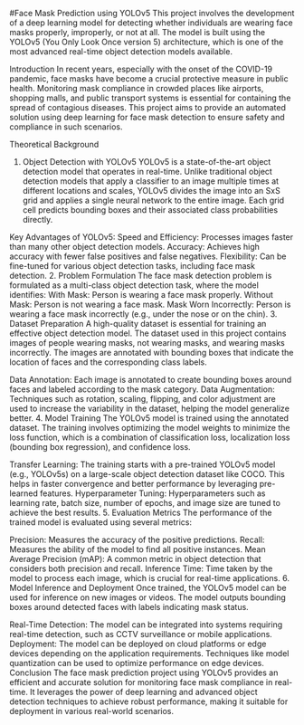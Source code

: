 #Face Mask Prediction using YOLOv5
This project involves the development of a deep learning model for detecting whether individuals are wearing face masks properly, improperly, or not at all. The model is built using the YOLOv5 (You Only Look Once version 5) architecture, which is one of the most advanced real-time object detection models available.

Introduction
In recent years, especially with the onset of the COVID-19 pandemic, face masks have become a crucial protective measure in public health. Monitoring mask compliance in crowded places like airports, shopping malls, and public transport systems is essential for containing the spread of contagious diseases. This project aims to provide an automated solution using deep learning for face mask detection to ensure safety and compliance in such scenarios.

Theoretical Background
1. Object Detection with YOLOv5
YOLOv5 is a state-of-the-art object detection model that operates in real-time. Unlike traditional object detection models that apply a classifier to an image multiple times at different locations and scales, YOLOv5 divides the image into an SxS grid and applies a single neural network to the entire image. Each grid cell predicts bounding boxes and their associated class probabilities directly.

Key Advantages of YOLOv5:
Speed and Efficiency: Processes images faster than many other object detection models.
Accuracy: Achieves high accuracy with fewer false positives and false negatives.
Flexibility: Can be fine-tuned for various object detection tasks, including face mask detection.
2. Problem Formulation The face mask detection problem is formulated as a multi-class object detection task, where the model identifies:
With Mask: Person is wearing a face mask properly.
Without Mask: Person is not wearing a face mask.
Mask Worn Incorrectly: Person is wearing a face mask incorrectly (e.g., under the nose or on the chin).
3. Dataset Preparation
A high-quality dataset is essential for training an effective object detection model. The dataset used in this project contains images of people wearing masks, not wearing masks, and wearing masks incorrectly. The images are annotated with bounding boxes that indicate the location of faces and the corresponding class labels.

Data Annotation: Each image is annotated to create bounding boxes around faces and labeled according to the mask category.
Data Augmentation: Techniques such as rotation, scaling, flipping, and color adjustment are used to increase the variability in the dataset, helping the model generalize better.
4. Model Training
The YOLOv5 model is trained using the annotated dataset. The training involves optimizing the model weights to minimize the loss function, which is a combination of classification loss, localization loss (bounding box regression), and confidence loss.

Transfer Learning: The training starts with a pre-trained YOLOv5 model (e.g., YOLOv5s) on a large-scale object detection dataset like COCO. This helps in faster convergence and better performance by leveraging pre-learned features.
Hyperparameter Tuning: Hyperparameters such as learning rate, batch size, number of epochs, and image size are tuned to achieve the best results.
5. Evaluation Metrics
The performance of the trained model is evaluated using several metrics:

Precision: Measures the accuracy of the positive predictions.
Recall: Measures the ability of the model to find all positive instances.
Mean Average Precision (mAP): A common metric in object detection that considers both precision and recall.
Inference Time: Time taken by the model to process each image, which is crucial for real-time applications.
6. Model Inference and Deployment
Once trained, the YOLOv5 model can be used for inference on new images or videos. The model outputs bounding boxes around detected faces with labels indicating mask status.

Real-Time Detection: The model can be integrated into systems requiring real-time detection, such as CCTV surveillance or mobile applications.
Deployment: The model can be deployed on cloud platforms or edge devices depending on the application requirements. Techniques like model quantization can be used to optimize performance on edge devices.
Conclusion
The face mask prediction project using YOLOv5 provides an efficient and accurate solution for monitoring face mask compliance in real-time. It leverages the power of deep learning and advanced object detection techniques to achieve robust performance, making it suitable for deployment in various real-world scenarios.
